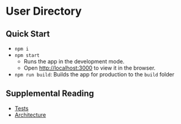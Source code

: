 # User Directory

## Quick Start
- `npm i`
- `npm start`
    - Runs the app in the development mode.
    - Open [http://localhost:3000](http://localhost:3000) to view it in the browser.
- `npm run build`: Builds the app for production to the `build` folder


## Supplemental Reading
- [Tests](./supplemental-readmes/tests.md)
- [Architecture](./supplemental-readmes/architecture.md)